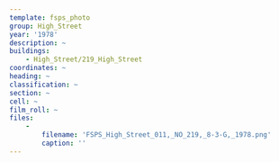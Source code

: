 ```yaml
---
template: fsps_photo
group: High_Street
year: '1978'
description: ~
buildings:
    - High_Street/219_High_Street
coordinates: ~
heading: ~
classification: ~
section: ~
cell: ~
film_roll: ~
files:
    -
        filename: 'FSPS_High_Street_011,_NO_219,_8-3-G,_1978.png'
        caption: ''
---
```

